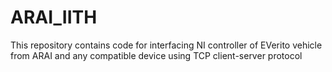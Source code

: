 # ARAI_IITH
This repository contains code for interfacing NI controller of EVerito vehicle from ARAI and any compatible device using TCP client-server protocol
